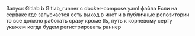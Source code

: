 Запуск Gitlab b Gitlab_runner c docker-compose.yaml файла
Если на серваке где запускается есть выход в инет и в публичные репозитории то все должно работать сразу кроме tls, путь к корневому серту укажем когда будем регистрировать раннер 

